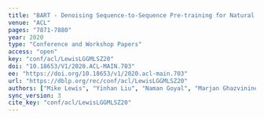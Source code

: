 ```yaml
---
title: "BART - Denoising Sequence-to-Sequence Pre-training for Natural Language Generation, Translation, and Comprehension."
venue: "ACL"
pages: "7871-7880"
year: 2020
type: "Conference and Workshop Papers"
access: "open"
key: "conf/acl/LewisLGGMLSZ20"
doi: "10.18653/V1/2020.ACL-MAIN.703"
ee: "https://doi.org/10.18653/v1/2020.acl-main.703"
url: "https://dblp.org/rec/conf/acl/LewisLGGMLSZ20"
authors: ["Mike Lewis", "Yinhan Liu", "Naman Goyal", "Marjan Ghazvininejad", "Abdelrahman Mohamed", "Omer Levy", "Veselin Stoyanov", "Luke Zettlemoyer"]
sync_version: 3
cite_key: "conf/acl/LewisLGGMLSZ20"
---
```

